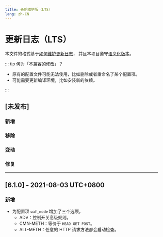 ```yaml
---
title: 长期维护版（LTS）
lang: zh-CN
---
```


# 更新日志（LTS）

本文件的格式基于[如何维护更新日志](https://keepachangelog.com/zh-CN/1.0.0)，
并且本项目遵守[语义化版本](https://semver.org/lang/zh-CN/spec/v2.0.0.html)。

::: tip 何为「不兼容的修改」？

* 原有的配置文件可能无法使用，比如删除或者重命名了某个配置项。
* 可能需要更新编译环境，比如安装新的依赖。

:::


## [未发布]

### 新增


### 移除


### 变动


### 修复


***

## [6.1.0] - 2021-08-03 UTC+0800

### 新增

* 为配置项 `waf_mode` 增加了三个选项。
    * ADV：控制开关高级规则。
    * CMN-METH：等价于 `HEAD GET POST`。
    * ALL-METH：任意的 HTTP 请求方法都会启动检查。

